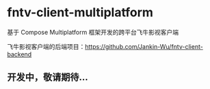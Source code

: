 # fntv-client-multiplatform

基于 Compose Multiplatform 框架开发的跨平台飞牛影视客户端

飞牛影视客户端的后端项目：https://github.com/Jankin-Wu/fntv-client-backend

## 开发中，敬请期待...



